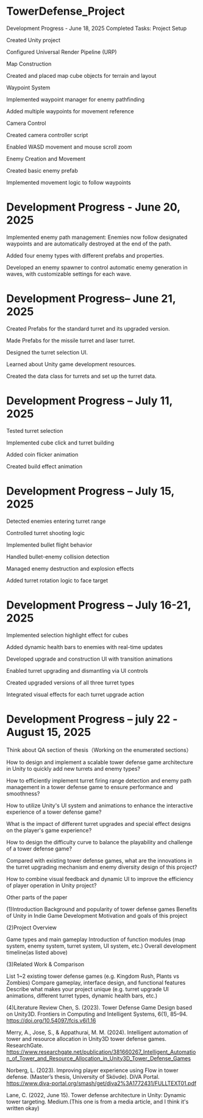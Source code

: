 # TowerDefense_Project
Development Progress - June 18, 2025
Completed Tasks:
Project Setup

Created Unity project

Configured Universal Render Pipeline (URP)

Map Construction

Created and placed map cube objects for terrain and layout

Waypoint System

Implemented waypoint manager for enemy pathfinding

Added multiple waypoints for movement reference

Camera Control

Created camera controller script

Enabled WASD movement and mouse scroll zoom

Enemy Creation and Movement

Created basic enemy prefab

Implemented movement logic to follow waypoints



Development Progress - June 20, 2025
======================================

Implemented enemy path management: Enemies now follow designated waypoints and are automatically destroyed at the end of the path.

Added four enemy types with different prefabs and properties.

Developed an enemy spawner to control automatic enemy generation in waves, with customizable settings for each wave.


Development Progress– June 21, 2025
=======================================
Created Prefabs for the standard turret and its upgraded version.

Made Prefabs for the missile turret and laser turret.

Designed the turret selection UI.

Learned about Unity game development resources.

Created the data class for turrets and set up the turret data.


Development Progress – July 11, 2025
======================================

Tested turret selection

Implemented cube click and turret building

Added coin flicker animation

Created build effect animation

Development Progress – July 15, 2025
=====================================

Detected enemies entering turret range

Controlled turret shooting logic

Implemented bullet flight behavior

Handled bullet-enemy collision detection

Managed enemy destruction and explosion effects

Added turret rotation logic to face target

Development Progress – July 16-21, 2025
=========================================
Implemented selection highlight effect for cubes

Added dynamic health bars to enemies with real-time updates

Developed upgrade and construction UI with transition animations

Enabled turret upgrading and dismantling via UI controls

Created upgraded versions of all three turret types

Integrated visual effects for each turret upgrade action


Development Progress – july 22 -August 15, 2025
========================================
Think about QA section of thesis（Working on the enumerated sections）

How to design and implement a scalable tower defense game architecture in Unity to quickly add new turrets and enemy types?

How to efficiently implement turret firing range detection and enemy path management in a tower defense game to ensure performance and smoothness?

How to utilize Unity's UI system and animations to enhance the interactive experience of a tower defense game?

What is the impact of different turret upgrades and special effect designs on the player's game experience?

How to design the difficulty curve to balance the playability and challenge of a tower defense game?

Compared with existing tower defense games, what are the innovations in the turret upgrading mechanism and enemy diversity design of this project?

How to combine visual feedback and dynamic UI to improve the efficiency of player operation in Unity project?



Other parts of the paper

(1)Introduction
Background and popularity of tower defense games
Benefits of Unity in Indie Game Development
Motivation and goals of this project

(2)Project Overview

Game types and main gameplay
Introduction of function modules (map system, enemy system, turret system, UI system, etc.)
Overall development timeline(as listed above)


(3)Related Work & Comparison

List 1~2 existing tower defense games (e.g. Kingdom Rush, Plants vs Zombies)
Compare gameplay, interface design, and functional features
Describe what makes your project unique (e.g. turret upgrade UI animations, different turret types, dynamic health bars, etc.)




(4)Literature Review
Chen, S. (2023). Tower Defense Game Design based on Unity3D. Frontiers in Computing and Intelligent Systems, 6(1), 85–94. https://doi.org/10.54097/fcis.v6i1.16

Merry, A., Jose, S., & Appathurai, M. M. (2024). Intelligent automation of tower and resource allocation in Unity3D tower defense games. ResearchGate. https://www.researchgate.net/publication/381660267_Intelligent_Automation_of_Tower_and_Resource_Allocation_in_Unity3D_Tower_Defense_Games

Norberg, L. (2023). Improving player experience using Flow in tower defense. (Master’s thesis, University of Skövde). DiVA Portal. https://www.diva-portal.org/smash/get/diva2%3A1772431/FULLTEXT01.pdf

Lane, C. (2022, June 15). Tower defense architecture in Unity: Dynamic tower targeting. Medium.(This one is from a media article, and I think it's written okay)





